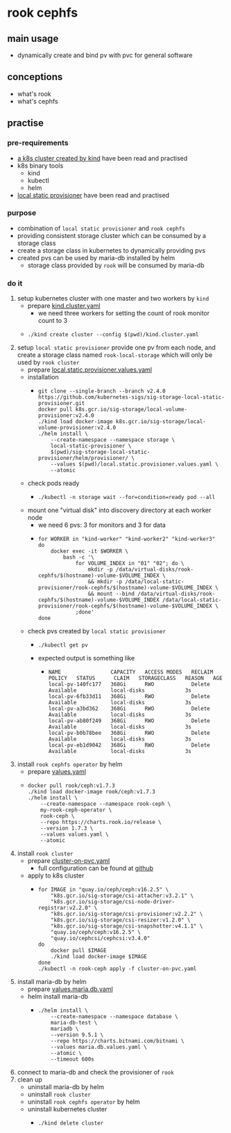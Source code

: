 # rook cephfs

## main usage

* dynamically create and bind pv with pvc for general software

## conceptions

* what's rook
* what's cephfs

## practise

### pre-requirements

* [a k8s cluster created by kind](create.local.cluster.with.kind.md) have been read and practised
* k8s binary tools
    + kind
    + kubectl
    + helm
* [local static provisioner](local.static.provisioner.md) have been read and practised

### purpose

* combination of `local static provisioner` and `rook cephfs`
* providing consistent storage cluster which can be consumed by a storage class
* create a storage class in kubernetes to dynamically providing pvs
* created pvs can be used by maria-db installed by helm
    + storage class provided by `rook` will be consumed by maria-db

### do it

1. setup kubernetes cluster with one master and two workers by `kind`
    + prepare [kind.cluster.yaml](resources/rook-cephfs/kind.cluster.yaml.md)
        * we need three workers for setting the count of rook monitor count to 3
    + ```shell
      ./kind create cluster --config $(pwd)/kind.cluster.yaml
      ```
2. setup `local static provisioner` provide one pv from each node, and create a storage class named `rook-local-storage`
   which will only be used by `rook cluster`
    + prepare [local.static.provisioner.values.yaml](resources/rook-cephfs/local.static.provisioner.values.yaml.md)
    + installation
        * ```shell
          git clone --single-branch --branch v2.4.0 https://github.com/kubernetes-sigs/sig-storage-local-static-provisioner.git
          docker pull k8s.gcr.io/sig-storage/local-volume-provisioner:v2.4.0
          ./kind load docker-image k8s.gcr.io/sig-storage/local-volume-provisioner:v2.4.0
          ./helm install \
              --create-namespace --namespace storage \
              local-static-provisioner \
              $(pwd)/sig-storage-local-static-provisioner/helm/provisioner/ \
              --values $(pwd)/local.static.provisioner.values.yaml \
              --atomic
          ```
    + check pods ready
        * ```shell
          ./kubectl -n storage wait --for=condition=ready pod --all
          ```
    + mount one "virtual disk" into discovery directory at each worker node
        * we need 6 pvs: 3 for monitors and 3 for data
        * ```shell
          for WORKER in "kind-worker" "kind-worker2" "kind-worker3"
          do
              docker exec -it $WORKER \
                  bash -c '\
                      for VOLUME_INDEX in "01" "02"; do \
                          mkdir -p /data/virtual-disks/rook-cephfs/$(hostname)-volume-$VOLUME_INDEX \
                          && mkdir -p /data/local-static-provisioner/rook-cephfs/$(hostname)-volume-$VOLUME_INDEX \
                          && mount --bind /data/virtual-disks/rook-cephfs/$(hostname)-volume-$VOLUME_INDEX /data/local-static-provisioner/rook-cephfs/$(hostname)-volume-$VOLUME_INDEX \
                      ;done'
          done
          ```
    + check pvs created by `local static provisioner`
        * ```shell
          ./kubectl get pv
          ```
        * expected output is something like
            + ```text
              NAME                CAPACITY   ACCESS MODES   RECLAIM POLICY   STATUS      CLAIM   STORAGECLASS   REASON   AGE
              local-pv-140fc177   368Gi      RWO            Delete           Available           local-disks             3s
              local-pv-6fb33d11   368Gi      RWO            Delete           Available           local-disks             3s
              local-pv-a3bd362    368Gi      RWO            Delete           Available           local-disks             3s
              local-pv-ab80f249   368Gi      RWO            Delete           Available           local-disks             3s
              local-pv-b0b78bee   368Gi      RWO            Delete           Available           local-disks             3s
              local-pv-eb1d9042   368Gi      RWO            Delete           Available           local-disks             3s
              ```
3. install `rook cephfs operator` by helm
    * prepare [values.yaml](resources/rook-cephfs/values.yaml.md)
    * ```shell
      docker pull rook/ceph:v1.7.3
      ./kind load docker-image rook/ceph:v1.7.3
      ./helm install \
          --create-namespace --namespace rook-ceph \
          my-rook-ceph-operator \
          rook-ceph \
          --repo https://charts.rook.io/release \
          --version 1.7.3 \
          --values values.yaml \
          --atomic
      ```
4. install `rook cluster`
    * prepare [cluster-on-pvc.yaml](resources/rook-cephfs/cluster-on-pvc.yaml.md)
        + full configuration can be found
          at [github](https://github.com/rook/rook/blob/v1.7.3/cluster/examples/kubernetes/ceph/cluster-on-pvc.yaml)
    * apply to k8s cluster
        + ```shell
          for IMAGE in "quay.io/ceph/ceph:v16.2.5" \
              "k8s.gcr.io/sig-storage/csi-attacher:v3.2.1" \
              "k8s.gcr.io/sig-storage/csi-node-driver-registrar:v2.2.0" \
              "k8s.gcr.io/sig-storage/csi-provisioner:v2.2.2" \
              "k8s.gcr.io/sig-storage/csi-resizer:v1.2.0" \
              "k8s.gcr.io/sig-storage/csi-snapshotter:v4.1.1" \
              "quay.io/ceph/ceph:v16.2.5" \
              "quay.io/cephcsi/cephcsi:v3.4.0"
          do
              docker pull $IMAGE
              ./kind load docker-image $IMAGE
          done
          ./kubectl -n rook-ceph apply -f cluster-on-pvc.yaml
          ```
5. install maria-db by helm
    * prepare [values.maria.db.yaml](resources/rook-cephfs/maria.db.values.yaml.md)
    * helm install maria-db
        + ```shell
          ./helm install \
              --create-namespace --namespace database \
              maria-db-test \
              mariadb \
              --version 9.5.1 \
              --repo https://charts.bitnami.com/bitnami \
              --values maria.db.values.yaml \
              --atomic \
              --timeout 600s
          ```
6. connect to maria-db and check the provisioner of `rook`
7. clean up
    * uninstall maria-db by helm
    * uninstall `rook cluster`
    * uninstall `rook cephfs operator` by helm
    * uninstall kubernetes cluster
        + ```shell
          ./kind delete cluster
          ```
